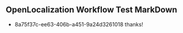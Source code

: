 ## OpenLocalization Workflow Test MarkDown
* 8a75f37c-ee63-406b-a451-9a24d3261018 thanks!

<!--HONumber=Jul16_HO2-->


